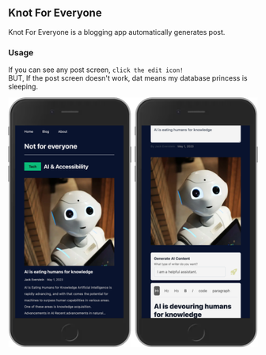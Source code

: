## Knot For Everyone

Knot For Everyone is a blogging app automatically generates post. 

### Usage

If you can see any post screen, `click the edit icon!`  
BUT, If the post screen doesn't work, dat means my database princess is sleeping.

<img align="center" src="./server.png" width="700px" />
